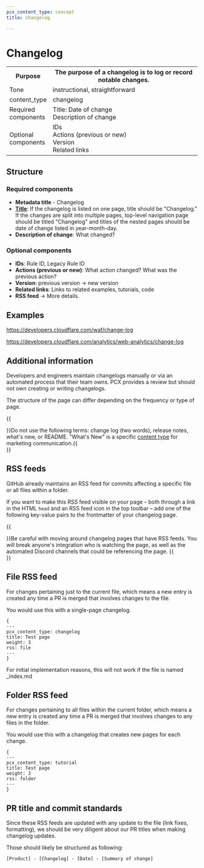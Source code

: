 ```yaml
---
pcx_content_type: concept
title: Changelog

---
```


# Changelog

<table>
    <tr>
        <th style="width:20%">Purpose</th>
        <th>The purpose of a changelog is to log or record notable changes.</th>
    </tr>
    <tr>
        <td>Tone</td>
        <td>instructional, straightforward</td>
    </tr>
    <tr>
        <td>content_type</td>
        <td>changelog</td>
    </tr>
    <tr>
        <td>Required components</td>
        <td>Title: Date of change<br/>Description of change</td>
    </tr>
    <tr>
        <td>Optional components</td>
        <td>IDs<br/>Actions (previous or new)<br/>Version<br/>Related links</td>
    </tr>
</table>

## Structure

### Required components

+ **Metadata title** - Changelog
+ [**Title**](/style-guide/content-strategy/documentation-content-strategy/component-attributes/titles/): If the changelog is listed on one page, title should be "Changelog." If the changes are split into multiple pages, top-level navigation page should be titled "Changelog" and titles of the nested pages should be date of change listed in year-month-day.
+ **Description of change**: What changed?

### Optional components

+ **IDs**: Rule ID, Legacy Rule ID
+ **Actions (previous or new)**: What action changed? What was the previous action?
+ **Version**: previous version → new version
+ **Related links**: Links to related examples, tutorials, code
+ **RSS feed** → More details.

## Examples

https://developers.cloudflare.com/waf/change-log

https://developers.cloudflare.com/analytics/web-analytics/change-log

## Additional information

Developers and engineers maintain changelogs manually or via an automated process that their team owns. PCX provides a review but should not own creating or writing changelogs.

The structure of the page can differ depending on the frequency or type of page.

{{<Aside type="note">}}Do not use the following terms: change log (two words), release notes, what's new, or README. "What's New" is a specific [content type](https://www.cloudflare.com/whats-new/) for marketing communication.{{</Aside>}}

## RSS feeds

GitHub already maintains an RSS feed for commits affecting a specific file or all files within a folder.

If you want to make this RSS feed visible on your page – both through a link in the HTML `head` and an RSS feed icon in the top toolbar – add one of the following key-value pairs to the frontmatter of your changelog page.

{{<Aside type="note">}}Be careful with moving around changelog pages that have RSS feeds. You will break anyone's integration who is watching the page, as well as the automated Discord channels that could be referencing the page. {{</Aside>}}

## File RSS feed

For changes pertaining just to the current file, which means a new entry is created any time a PR is merged that involves changes to the file.

You would use this with a single-page changelog.

```
{
---
pcx_content_type: changelog
title: Test page
weight: 3
rss: file
---
}
```
For initial implementation reasons, this will not work if the file is named _index.md

## Folder RSS feed

For changes pertaining to all files within the current folder, which means a new entry is created any time a PR is merged that involves changes to any files in the folder.

You would use this with a changelog that creates new pages for each change.

```
{
---
pcx_content_type: tutorial
title: Test page
weight: 3
rss: folder
---
}
```

## PR title and commit standards

Since these RSS feeds are updated with any update to the file (link fixes, formatting), we should be very diligent about our PR titles when making changelog updates.

Those should likely be structured as following:

```
[Product] - [Changelog] - [Date] - [Summary of change]
```
